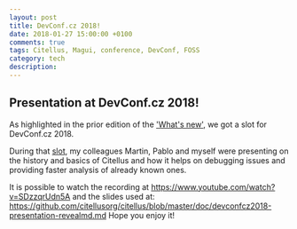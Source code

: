 ```yaml
---
layout: post
title: DevConf.cz 2018!
date: 2018-01-27 15:00:00 +0100
comments: true
tags: Citellus, Magui, conference, DevConf, FOSS
category: tech
description:
---
```


## Presentation at DevConf.cz 2018!

As highlighted in the prior edition of the ['What's new']({filename}2018-01-16-recent-changes-in-magui-and-citellus.en.md), we got a slot for DevConf.cz 2018.

During that [slot](https://devconfcz2018.sched.com/event/DJXG/detect-pitfalls-of-osp-deployments-with-citellus), my colleagues Martin, Pablo and myself were presenting on the history and basics of Citellus and how it helps on debugging issues and providing faster analysis of already known ones.

It is possible to watch the recording at <https://www.youtube.com/watch?v=SDzzqrUdn5A> and the slides used at:
<https://github.com/citellusorg/citellus/blob/master/doc/devconfcz2018-presentation-revealmd.md>
Hope you enjoy it!
